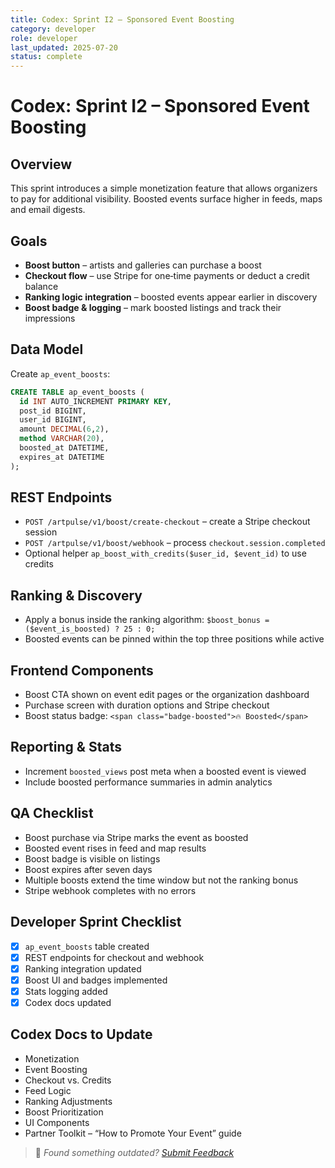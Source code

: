 ```yaml
---
title: Codex: Sprint I2 – Sponsored Event Boosting
category: developer
role: developer
last_updated: 2025-07-20
status: complete
---
```

# Codex: Sprint I2 – Sponsored Event Boosting

## Overview
This sprint introduces a simple monetization feature that allows organizers to pay for additional visibility. Boosted events surface higher in feeds, maps and email digests.

## Goals
- **Boost button** – artists and galleries can purchase a boost
- **Checkout flow** – use Stripe for one‑time payments or deduct a credit balance
- **Ranking logic integration** – boosted events appear earlier in discovery
- **Boost badge & logging** – mark boosted listings and track their impressions

## Data Model
Create `ap_event_boosts`:

```sql
CREATE TABLE ap_event_boosts (
  id INT AUTO_INCREMENT PRIMARY KEY,
  post_id BIGINT,
  user_id BIGINT,
  amount DECIMAL(6,2),
  method VARCHAR(20),
  boosted_at DATETIME,
  expires_at DATETIME
);
```

## REST Endpoints
- `POST /artpulse/v1/boost/create-checkout` – create a Stripe checkout session
- `POST /artpulse/v1/boost/webhook` – process `checkout.session.completed`
- Optional helper `ap_boost_with_credits($user_id, $event_id)` to use credits

## Ranking & Discovery
- Apply a bonus inside the ranking algorithm: `$boost_bonus = ($event_is_boosted) ? 25 : 0;`
- Boosted events can be pinned within the top three positions while active

## Frontend Components
- Boost CTA shown on event edit pages or the organization dashboard
- Purchase screen with duration options and Stripe checkout
- Boost status badge: `<span class="badge-boosted">🔥 Boosted</span>`

## Reporting & Stats
- Increment `boosted_views` post meta when a boosted event is viewed
- Include boosted performance summaries in admin analytics

## QA Checklist
- Boost purchase via Stripe marks the event as boosted
- Boosted event rises in feed and map results
- Boost badge is visible on listings
- Boost expires after seven days
- Multiple boosts extend the time window but not the ranking bonus
- Stripe webhook completes with no errors

## Developer Sprint Checklist
- [x] `ap_event_boosts` table created
- [x] REST endpoints for checkout and webhook
- [x] Ranking integration updated
- [x] Boost UI and badges implemented
- [x] Stats logging added
- [x] Codex docs updated

## Codex Docs to Update
- Monetization
- Event Boosting
- Checkout vs. Credits
- Feed Logic
- Ranking Adjustments
- Boost Prioritization
- UI Components
- Partner Toolkit – “How to Promote Your Event” guide

> 💬 *Found something outdated? [Submit Feedback](feedback.md)*

